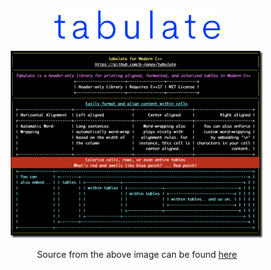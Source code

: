 <p align="center">
  <img height="50" src="img/logo.jpg"/>  
</p>

<p align="center">
  <img width="80%" src="img/demo.png"/>  
  <p align="center">
   Source from the above image can be found
    <a href="https://github.com/p-ranav/tabulate/blob/master/samples/summary.cpp">
      here
    </a>
  </p>
</p>

